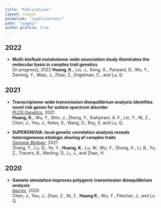 ```yaml
---
title: "Publications"
layout: single
permalink: "/publications/"
path: "/pages/"
author_profile: true
---
```


## 2022

- **Multi-biofluid metabolome-wide association study illuminates the molecular basis in complex trait genetics** \
[*In progress*], 2022
**Huang, K.**, Liu, J., Song, G., Panyard, D., Wu, Y., Deming, Y., Miao, J., Zhao, Z., Engelman, C., and Lu, Q

## 2021

- **Transcriptome-wide transmission disequilibrium analysis identifies novel risk genes for autism spectrum disorder** \
[*PLOS Genetics*](https://journals.plos.org/plosgenetics/article?id=10.1371/journal.pgen.1009309), 2021\
**Huang, K.**, Wu, Y., Shin, J., Zheng, Y., Siahpirani, A. F., Lin, Y., Ni, Z., Chen, J., You, J., Keles, S., Wang, D., Roy, S. and Lu, Q.

- **SUPERGNOVA: local genetic correlation analysis reveals heterogeneous etiologic sharing of complex traits**\
[*Genome Biology*](https://genomebiology.biomedcentral.com/articles/10.1186/s13059-021-02478-w), 2021\
Zhang, Y., Lu, Q., Ye, Y., **Huang, K.**, Lu, W., Wu, Y., Zhong, X., Li, B., Yu, Z., Travers, B., Werling, D., Li, J., and Zhao, H.

## 2020

- **Gamete simulation improves polygenic transmission disequilibrium analysis**\
[*biorxiv*](https://www.biorxiv.org/content/10.1101/2020.10.26.355602v1), 2020\
Chen, J., You, J., Zhao, Z., Ni, Z., **Huang K.**, Wu, Y., Fletcher, J., and Lu Q.

